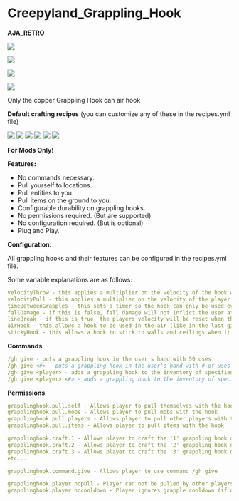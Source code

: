 # Creepyland_Grappling_Hook
**AJA_RETRO**

![](https://media2.giphy.com/media/31n147ZrLHOdeKW3Gk/giphy.gif?cid=790b761129f43319551ffaed9a5e97bfb1af65ce2d7defe2&rid=giphy.gif&ct=g)

![](https://media1.giphy.com/media/hYy8SLxGCs4y8KhdIq/giphy.gif?cid=790b76119902063a37a4901a29dbf9ab0c5db89b0f002983&rid=giphy.gif&ct=g)

![](https://media1.giphy.com/media/rZjGCONqMobo4jhbmr/giphy.gif?cid=790b761104c38b6b3c5dd398cec5d075590bffe1ffe6c336&rid=giphy.gif&ct=g)

![](https://media4.giphy.com/media/ltDO03o1wak7NbQqjM/giphy.gif?cid=790b7611f461771b74cc299d84ac7e010eb7450495608c17&rid=giphy.gif&ct=g)

Only the copper Grappling Hook can air hook

**Default crafting recipes**
(you can customize any of these in the recipes.yml file)

![](https://i.imgur.com/o4PkGkq.png)
![](https://i.imgur.com/9hrNktW.png)
![](https://i.imgur.com/8jGocOG.png)
![](https://i.imgur.com/SYY4gbH.png)
![](https://i.imgur.com/YtyyU58.png)
![](https://i.imgur.com/3GCpsq5.png)




**For Mods Only!**

**Features:**
 - No commands necessary.
 - Pull yourself to locations.
 - Pull entities to you.
 - Pull items on the ground to you.
 - Configurable durability on grappling hooks.
 - No permissions required. (But are supported)
 - No configuration required. (But is optional)
 - Plug and Play.

**Configuration:**

All grappling hooks and their features can be configured in the recipes.yml file.

Some variable explanations are as follows:
```yaml
velocityThrow - this applies a multiplier on the velocity of the hook when it is cast out (thrown) by the player
velocityPull - this applies a multiplier on the velocity of the player when a hook is pulled in (used) by the player
timeBetweenGrapples - this sets a timer so the hook can only be used every 'x' seconds
fallDamage - if this is false, fall damage will not inflict the user after use
lineBreak - if this is true, the players velocity will be reset when the fishing line snaps
airHook - this allows a hook to be used in the air (like in the last gif)
stickyHook - this allows a hook to stick to walls and ceilings when it hits them
```

**Commands**
```yaml
/gh give - puts a grappling hook in the user's hand with 50 uses
/gh give <#> - puts a grappling hook in the user's hand with # of uses
/gh give <player> - adds a grappling hook to the inventory of specified player with 50 uses
/gh give <player> <#> - adds a grappling hook to the inventory of specified player with # of uses
```
**Permissions**
```yaml
grapplinghook.pull.self - Allows player to pull themselves with the hook
grapplinghook.pull.mobs - Allows player to pull mobs with the hook
grapplinghook.pull.players - Allows player to pull other players with the hook
grapplinghook.pull.items - Allows player to pull items with the hook

grapplinghook.craft.1 - Allows player to craft the '1' grappling hook defined in recipes.yml
grapplinghook.craft.2 - Allows player to craft the '2' grappling hook defined in recipes.yml
grapplinghook.craft.3 - Allows player to craft the '3' grappling hook defined in recipes.yml
etc...

grapplinghook.command.give - Allows player to use command /gh give

grapplinghook.player.nopull - Player can not be pulled by other players
grapplinghook.player.nocooldown - Player ignores grapple cooldown (if one is set)
